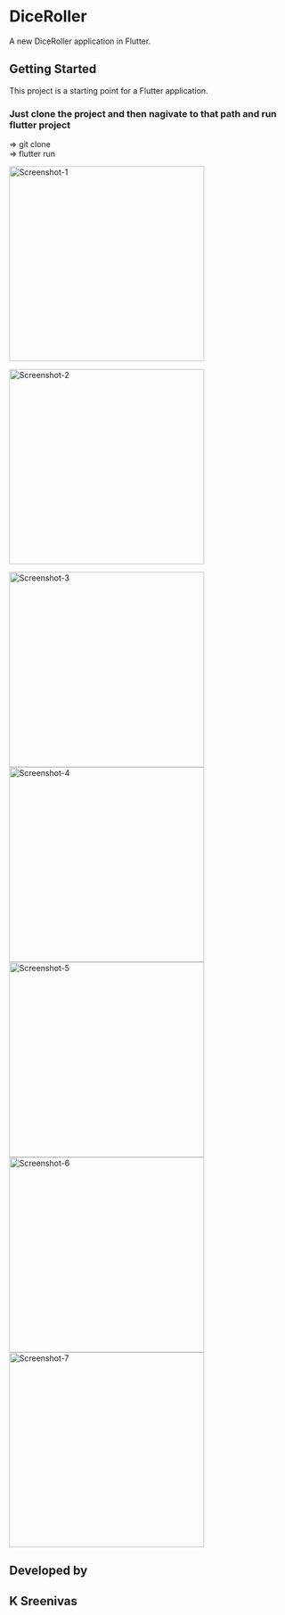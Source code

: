 # DiceRoller

A new DiceRoller application in Flutter.

## Getting Started

This project is a starting point for a Flutter application.

### Just clone the project and then nagivate to that path and run flutter project

=> git clone <URL> <br>
=> flutter run

<p >
  <img src="https://github.com/Sreenivassreee/DiceRoller/blob/master/Previews/DiceRoller-1.png" width="350" title="Screenshot-1 "><br>
  
  <img src="https://github.com/Sreenivassreee/DiceRoller/blob/master/Previews/DiceRoller-2.png" width="350" title="Screenshot-2 "><br>
  
   <img src="https://github.com/Sreenivassreee/DiceRoller/blob/master/Previews/DiceRoller-3.png" width="350" title="Screenshot-3 "><br>
    <img src="https://github.com/Sreenivassreee/DiceRoller/blob/master/Previews/DiceRoller-4.png" width="350" title="Screenshot-4 "><br>
     <img src="https://github.com/Sreenivassreee/DiceRoller/blob/master/Previews/DiceRoller-5.png" width="350" title="Screenshot-5 "><br>
      <img src="https://github.com/Sreenivassreee/DiceRoller/blob/master/Previews/DiceRoller-6.png" width="350" title="Screenshot-6 "><br>
      <img src="https://github.com/Sreenivassreee/DiceRoller/blob/master/Previews/DiceRoller-7.png" width="350" title="Screenshot-7 "><br>
       
</p>

## Developed by

## K Sreenivas

